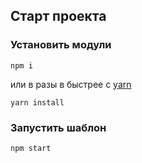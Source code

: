 ## Старт проекта

### Установить модули

```
npm i
```

или в разы в быстрее c [yarn](https://github.com/yarnpkg/yarn)

```
yarn install
```

### Запустить шаблон
```
npm start
```
